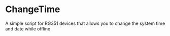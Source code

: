 # ChangeTime
A simple script for RG351 devices that allows you to change the system time and date while offline
